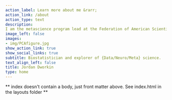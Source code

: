 ```yaml
---
action_label: Learn more about me &rarr;
action_link: /about
action_type: text
description: 
I am the metascience program lead at the Federation of American Scientists. My work focuses on growing and strengthening ties between the various metascience communities, with the ultimate goal of improving scientific research, funding, institutions, and incentive structures through experimentation.
image_left: false
images:
- img/PCAfigure.jpg
show_action_link: true
show_social_links: true
subtitle: Biostatistician and explorer of {Data/Neuro/Meta} science.
text_align_left: false
title: Jordan Dworkin
type: home
---
```


** index doesn't contain a body, just front matter above.
See index.html in the layouts folder **
